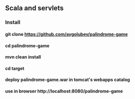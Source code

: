 ## Scala and servlets

### Install

#### git clone https://github.com/avgolubev/palindrome-game
#### cd palindrome-game
#### mvn clean install
#### cd target
#### deploy palindrome-game.war in tomcat's webapps catalog
#### use in browser http://localhost:8080/palindrome-game


